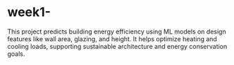 # week1-
This project predicts building energy efficiency using ML models on design features like wall area, glazing, and height. It helps optimize heating and cooling loads, supporting sustainable architecture and energy conservation goals.
